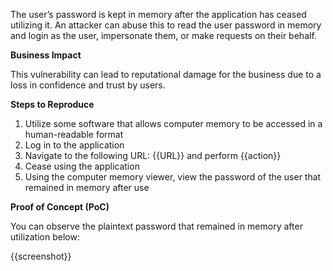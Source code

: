The user’s password is kept in memory after the application has ceased utilizing it. An attacker can abuse this to read the user password in memory and login as the user, impersonate them, or make requests on their behalf.

**Business Impact**

This vulnerability can lead to reputational damage for the business due to a loss in confidence and trust by users.

**Steps to Reproduce**

1. Utilize some software that allows computer memory to be accessed in a human-readable format
1. Log in to the application
1. Navigate to the following URL: {{URL}} and perform {{action}}
1. Cease using the application
1. Using the computer memory viewer, view the password of the user that remained in memory after use

**Proof of Concept (PoC)**

You can observe the plaintext password that remained in memory after utilization below:

{{screenshot}}
